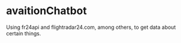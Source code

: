 # avaitionChatbot
Using fr24api and flightradar24.com, among others, to get data about certain things.
